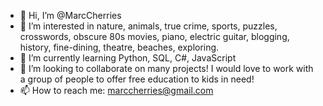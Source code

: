 - 👋 Hi, I’m @MarcCherries
- 👀 I’m interested in nature, animals, true crime, sports, puzzles, crosswords, obscure 80s movies, piano, electric guitar, blogging, history, fine-dining, theatre, beaches, exploring.
- 🌱 I’m currently learning Python, SQL, C#, JavaScript
- 💞️ I’m looking to collaborate on many projects!  I would love to work with a group of people to offer free education to kids in need!
- 📫 How to reach me: marccherries@gmail.com

<!---
MarcCherries/MarcCherries is a ✨ special ✨ repository because its `README.md` (this file) appears on your GitHub profile.
You can click the Preview link to take a look at your changes.
--->
